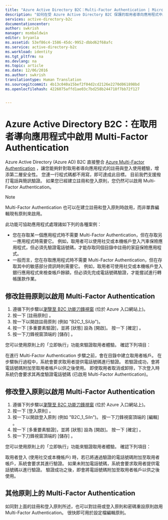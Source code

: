 ```yaml
---
title: "Azure Active Directory B2C：Multi-Factor Authentication | Microsoft Docs"
description: "如何在受 Azure Active Directory B2C 保護的取用者導向應用程式中啟用 Multi-Factor Authentication"
services: active-directory-b2c
documentationcenter: 
author: swkrish
manager: msmbaldwin
editor: bryanla
ms.assetid: 53ef86c4-1586-45dc-9952-dbbd62f68afc
ms.service: active-directory-b2c
ms.workload: identity
ms.tgt_pltfrm: na
ms.devlang: na
ms.topic: article
ms.date: 12/06/2016
ms.author: swkrish
translationtype: Human Translation
ms.sourcegitcommit: 4b13c040a15bef2f04d2cd2126e2270d061898bd
ms.openlocfilehash: 4226075affd1ae03c7bd258b244718f7bb72f127


---
```

# <a name="azure-active-directory-b2c-enable-multi-factor-authentication-in-your-consumer-facing-applications"></a>Azure Active Directory B2C：在取用者導向應用程式中啟用 Multi-Factor Authentication
Azure Active Directory (Azure AD) B2C 直接整合 [Azure Multi-Factor Authentication](../multi-factor-authentication/multi-factor-authentication.md) ，讓您能夠針對取用者導向應用程式的註冊與登入使用體驗，增添第二層安全性。 您連一行程式碼都不用寫，即可達成此目標。 目前我們支援撥打電話與簡訊驗證。 如果您已經建立註冊和登入原則，您仍然可以啟用 Multi-Factor Authentication。

> [!NOTE]
> Multi-Factor Authentication 也可以在建立註冊和登入原則時啟用，而非單靠編輯現有原則來啟用。
> 
> 

此功能可協助應用程式處理諸如下列的各種案例：

* 您在存取某一個應用程式時不需要 Multi-Factor Authentication，但在存取另一應用程式時需要它。 例如，取用者可以使用社交或本機帳戶登入汽車保險應用程式，但必須先驗證電話號碼，才能存取同個目錄中註冊的家庭保險應用程式。
* 一般而言，您在存取應用程式時不需要 Multi-Factor Authentication，但在存取其中的敏感部分資訊時則需要它。 例如，取用者可使用社交或本機帳戶登入銀行應用程式來檢查帳戶餘額，但必須先完成電話號碼驗證，才能嘗試進行轉帳匯款作業。

## <a name="modify-your-sign-up-policy-to-enable-multi-factor-authentication"></a>修改註冊原則以啟用 Multi-Factor Authentication
1. 遵循下列步驟以[瀏覽至 B2C 功能刀鋒視窗](active-directory-b2c-app-registration.md#navigate-to-the-b2c-features-blade) (位於 Azure 入口網站上)。
2. 按一下 [註冊原則] 。
3. 按一下以開啟註冊原則 (例如 "B2C_1_SiUp")。
4. 按一下 [多重要素驗證]，並將 [狀態] 設為 [開啟]。 按一下 [確定] 。
5. 按一下刀鋒視窗頂端的 [儲存]  。

您可以使用原則上的「立即執行」功能來驗證取用者體驗。 確認下列項目：

在進行 Multi-Factor Authentication 步驟之前，會在目錄中建立取用者帳戶。 在步驟執行過程中，系統會要求取用者提供電話號碼進行驗證。 若驗證成功，會將電話號碼附加至取用者帳戶以供之後使用。 即使取用者取消或卸除，下次登入時系統仍會要求其再度驗證電話號碼 (已啟用 Multi-Factor Authentication)。

## <a name="modify-your-sign-in-policy-to-enable-multi-factor-authentication"></a>修改登入原則以啟用 Multi-Factor Authentication
1. 遵循下列步驟以[瀏覽至 B2C 功能刀鋒視窗](active-directory-b2c-app-registration.md#navigate-to-the-b2c-features-blade) (位於 Azure 入口網站上)。
2. 按一下 [登入原則] 。
3. 按一下以開啟登入原則 (例如 "B2C_1_SiIn")。 按一下刀鋒視窗頂端的 [編輯]  。
4. 按一下 [多重要素驗證]，並將 [狀態] 設為 [開啟]。 按一下 [確定] 。
5. 按一下刀鋒視窗頂端的 [儲存]  。

您可以使用原則上的「立即執行」功能來驗證取用者體驗。 確認下列項目：

取用者登入 (使用社交或本機帳戶) 時，若已將通過驗證的電話號碼附加至取用者帳戶，系統會要求其進行驗證。 如果未附加電話號碼，系統會要求取用者提供電話號碼以進行驗證。 驗證成功之後，即會將電話號碼附加至取用者帳戶以供之後使用。

## <a name="multi-factor-authentication-on-other-policies"></a>其他原則上的 Multi-Factor Authentication
如同對上面的註冊和登入原則所述，也可以對註冊或登入原則和密碼重設原則啟用 Multi-Factor Authentication。 很快即可用於設定檔編輯原則。




<!--HONumber=Dec16_HO5-->


